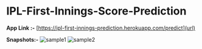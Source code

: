 # IPL-First-Innings-Score-Prediction



**App Link :-** [https://ipl-first-innings-prediction.herokuapp.com/predict](url)

**Snapshots:-** 
![sample1](https://user-images.githubusercontent.com/48492223/87636954-284a4d00-c75f-11ea-94fe-6e1574884600.PNG)
![sample2](https://user-images.githubusercontent.com/48492223/87670109-d1f40300-c78c-11ea-9f9a-ada9dece10f3.PNG)
